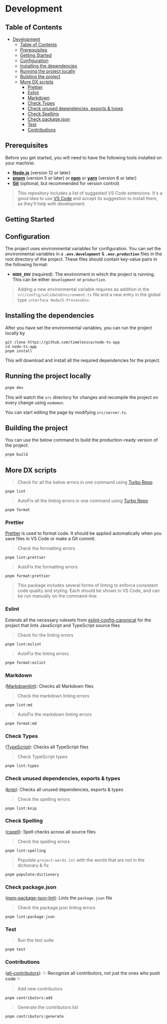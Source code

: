 # Development

## Table of Contents

- [Development](#development)
  - [Table of Contents](#table-of-contents)
  - [Prerequisites](#prerequisites)
  - [Getting Started](#getting-started)
  - [Configuration](#configuration)
  - [Installing the dependencies](#installing-the-dependencies)
  - [Running the project locally](#running-the-project-locally)
  - [Building the project](#building-the-project)
  - [More DX scripts](#more-dx-scripts)
    - [Prettier](#prettier)
    - [Eslint](#eslint)
    - [Markdown](#markdown)
    - [Check Types](#check-types)
    - [Check unused dependencies, exports \& types](#check-unused-dependencies-exports--types)
    - [Check Spelling](#check-spelling)
    - [Check package.json](#check-packagejson)
    - [Test](#test)
    - [Contributions](#contributions)

## Prerequisites

Before you get started, you will need to have the following tools installed on
your machine:

- **[Node.js][1]** (version 12 or later)
- **[pnpm][2]** (version 5 or later) or **[npm][3]** or **[yarn][4]** (version 6
  or later)
- **[Git][5]** (optional, but recommended for version control)

> This repository includes a list of suggested VS Code extensions. It's a good
> idea to use [VS Code][6] and accept its suggestion to install them, as they'll
> help with development.

## Getting Started

## Configuration

The project uses environmental variables for configuration. You can set the
environmental variables in a **`.env.development`** & **`.env.production`**
files in the root directory of the project. These files should contain key-value
pairs in the following format:

- **`NODE_ENV`** (required): The environment in which the project is running.
  This can be either `development` or `production`.

> Adding a new environmental variable requires aa addition in the
> `src/config/validateEnvironment.ts` file and a new entry in the global type
> `interface NodeJS.ProcessEnv`.

## Installing the dependencies

After you have set the environmental variables, you can run the project locally
by

```shell
git clone https://github.com/timelessco/node-ts-app
cd node-ts-app
pnpm install
```

This will download and install all the required dependencies for the project.

## Running the project locally

```bash
pnpm dev
```

This will watch the `src` directory for changes and recompile the project on
every change using `nodemon`.

You can start editing the page by modifying `src/server.ts`.

## Building the project

You can use the below command to build the production-ready version of the
project.

```bash
pnpm build
```

## More DX scripts

> Check for all the below errors in one command using [Turbo Repo][7]

`pnpm lint`

> AutoFix all the linting errors in one command using [Turbo Repo][7]

`pnpm format`

### Prettier

[Prettier][8] is used to format code. It should be applied automatically when
you save files in VS Code or make a Git commit.

> Check the formatting errors

`pnpm lint:prettier`

> AutoFix the formatting errors

`pnpm format:prettier`

> This package includes several forms of linting to enforce consistent code
> quality and styling. Each should be shown in VS Code, and can be run manually
> on the command-line:

### Eslint

Extends all the necessary rulesets from [eslint-config-canonical][9] for the
project that lints JavaScript and TypeScript source files

> Check for the linting errors

`pnpm lint:eslint`

> AutoFix the linting errors

`pnpm format:eslint`

### Markdown

([Markdownlint][10]): Checks all Markdown files

> Check the markdown linting errors

`pnpm lint:md`

> AutoFix the markdown linting errors

`pnpm format:md`

### Check Types

([TypeScript][11]): Checks all TypeScript files

> Check TypeScript types

`pnpm lint:types`

### Check unused dependencies, exports & types

([knip][12]): Checks all unused dependencies, exports & types

> Check the spelling errors

`pnpm lint:knip`

### Check Spelling

([cspell][13]): Spell checks across all source files

> Check the spelling errors

`pnpm lint:spelling`

> Populate `project-words.txt` with the words that are not in the dictionary &
> fix

`pnpm populate:dictionary`

### Check package.json

([npm-package-json-lint][14]): Lints the `package.json` file

> Check the package.json linting errors

`pnpm lint:package-json`

### Test

> Run the test suite

`pnpm test`

### Contributions

([all-contributors][15]): ✨ Recognize all contributors, not just the ones who
push code ✨

> Add new contributors

`pnpm contributors:add`

> Generate the contributors list

`pnpm contributors:generate`

[1]: https://nodejs.org/en/
[2]: https://pnpm.io/
[3]: https://www.npmjs.com/
[4]: https://yarnpkg.com/
[5]: https://git-scm.com/
[6]: https://code.visualstudio.com
[7]: https://turbo.build/repo
[8]: https://prettier.io
[9]: https://github.com/gajus/eslint-config-canonical
[10]: https://github.com/DavidAnson/markdownlint
[11]: https://www.typescriptlang.org/
[12]: https://github.com/webpro/knip
[13]: https://cspell.org
[14]: https://npmpackagejsonlint.org/
[15]: https://github.com/all-contributors/all-contributors
